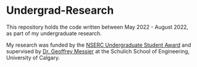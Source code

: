 # Undergrad-Research 

This repository holds the code written between May 2022 - August 2022, as part of my undergraduate research.

My research was funded by the [NSERC Undergraduate Student Award](https://www.nserc-crsng.gc.ca/students-etudiants/ug-pc/usra-brpc_eng.asp) and supervised by [Dr. Geoffrey Messier](https://schulich.ucalgary.ca/contacts/geoffrey-messier) at the Schulich School of Engineering, University of Calgary.